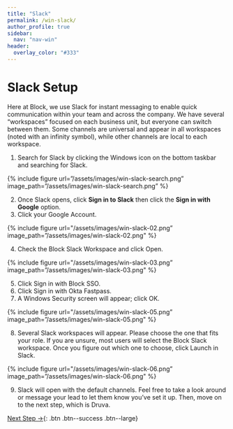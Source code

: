 ```yaml
---
title: "Slack"
permalink: /win-slack/
author_profile: true
sidebar:
  nav: "nav-win"
header:
  overlay_color: "#333"
---
```

# Slack Setup

Here at Block, we use Slack for instant messaging to enable quick communication within your team and across the company. We have several “workspaces” focused on each business unit, but everyone can switch between them. Some channels are universal and appear in all workspaces (noted with an infinity symbol), while other channels are local to each workspace.

1. Search for Slack by clicking the Windows icon on the bottom taskbar and searching for Slack.

{% include figure url=”/assets/images/win-slack-search.png” image_path=”/assets/images/win-slack-search.png” %}

2.	Once Slack opens, click __Sign in to Slack__ then click the __Sign in with Google__ option.
3.	Click your Google Account.

{% include figure url="/assets/images/win-slack-02.png” image_path=”/assets/images/win-slack-02.png" %}

4.	Check the Block Slack Workspace and click Open.

{% include figure url="/assets/images/win-slack-03.png” image_path=”/assets/images/win-slack-03.png" %}

5.	Click Sign in with Block SSO.
6.	Click Sign in with Okta Fastpass.
7.	A Windows Security screen will appear; click OK.

{% include figure url="/assets/images/win-slack-05.png” image_path=”/assets/images/win-slack-05.png" %}

8.	Several Slack workspaces will appear. Please choose the one that fits your role. If you are unsure, most users will select the Block Slack workspace. Once you figure out which one to choose, click Launch in Slack.

{% include figure url="/assets/images/win-slack-06.png” image_path=”/assets/images/win-slack-06.png" %}

9.	Slack will open with the default channels. Feel free to take a look around or message your lead to let them know you’ve set it up. Then, move on to the next step, which is Druva.

[Next Step &rarr;](/win-druva){: .btn .btn--success .btn--large}
